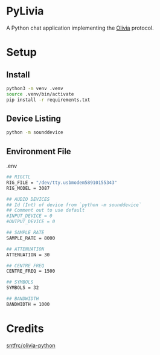 # PyLivia
A Python chat application implementing the [Olivia](https://en.wikipedia.org/wiki/Olivia_MFSK) protocol.

# Setup
## Install
```bash
python3 -m venv .venv
source .venv/bin/activate
pip install -r requirements.txt
```

## Device Listing
```bash
python -m sounddevice
```

## Environment File
.env
```bash
## RIGCTL
RIG_FILE = "/dev/tty.usbmodem58910155343"
RIG_MODEL = 3087

## AUDIO DEVICES
## Id (Int) of device from `python -m sounddevice`
## Comment out to use default
#INPUT_DEVICE = 0
#OUTPUT_DEVICE = 0

## SAMPLE RATE
SAMPLE_RATE = 8000

## ATTENUATION
ATTENUATION = 30

## CENTRE FREQ
CENTRE_FREQ = 1500

## SYMBOLS
SYMBOLS = 32

## BANDWIDTH
BANDWIDTH = 1000
```

# Credits
[sntfrc/olivia-python](https://github.com/sntfrc/olivia-python)